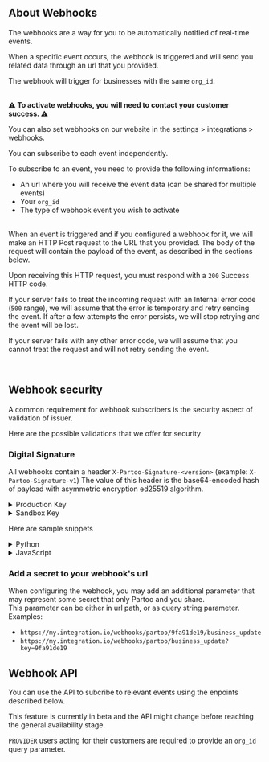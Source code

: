 
## About Webhooks
The webhooks are a way for you to be automatically notified of real-time
events.

When a specific event occurs, the webhook is triggered and will send you
related data through an url that you provided.

The webhook will trigger for businesses with the same `org_id`.

<br>
<b>⚠️ To activate webhooks, you will need to contact your customer
success. ⚠️</b>

You can also set webhooks on our website in the settings > integrations > webhooks.

You can subscribe to each event independently.

To subscribe to an event, you need to provide the following informations:
  - An url where you will receive the event data (can be shared for multiple
  events)
  - Your `org_id`
  - The type of webhook event you wish to activate

<br>
When an event is triggered and if you configured a webhook for it, we will
make an HTTP Post request to the URL that you provided. The body of the
request will contain the payload of the event, as described in the sections
below.

Upon receiving this HTTP request, you must respond with a `200` Success HTTP
code.

If your server fails to treat the incoming request with an Internal error
code (`500` range), we will assume that the error is temporary and retry
sending the event.
If after a few attempts the error persists, we will stop retrying and the
event will be lost.

If your server fails with any other error code, we will assume that you
cannot treat the request and will not retry sending the event.

<br>

## Webhook security

A common requirement for webhook subscribers is the security aspect of validation of issuer.

Here are the possible validations that we offer for security

### Digital Signature

All webhooks contain a header `X-Partoo-Signature-<version>` (example: `X-Partoo-Signature-v1`)
The value of this header is the base64-encoded hash of payload with asymmetric encryption ed25519 algorithm.

<details>
  <summary>Production Key</summary>

  ```
  -----BEGIN PUBLIC KEY-----
  MCowBQYDK2VwAyEA0G9ciHL6XZQXuWq6W4dFLvwNEPWgcdtQgEVlBIwZWBQ=
  -----END PUBLIC KEY-----
  ```
</details>
<details>
  <summary>Sandbox Key</summary>

  ```
  -----BEGIN PUBLIC KEY-----
  MCowBQYDK2VwAyEALsyvX2yVnG3ZKRIFfEvYk2nkzanoNgAqBSqdeNub4sM=
  -----END PUBLIC KEY-----
  ```
</details>

Here are sample snippets

<details>
  <summary>Python</summary>

  ```python
  from base64 import b64decode
  import binascii
  from cryptography.hazmat.primitives import serialization
  from cryptography.hazmat.primitives.asymmetric import ed25519

  # load public key from filesystem, you may adapt depending on your secret management framework
  public_key = serialization.load_pem_public_key(open("/var/secrets/partoo.pub.pem"))

  def validate_signature(request):
    if (signature:=request.headers.get("X-Partoo-Signature-v1")) is None:
      raise ValueError("Missing signature")

    # don't trust your inputs
    # will raise a subclass of ValueError if format is invalid
    decoded_signature = b64decode(signature, validate=True)

    # validate payload's signature
    try:
      public_key.verify(decoded_signature, request.body.encode())
    except Exception as e:
      raise ValueError("Invalid signature") from e
  ```

</details>
<details>
  <summary>JavaScript</summary>


  ```javascript
  const fs = require('fs');
  const crypto = require('crypto');

  // Load public key from filesystem
  const publicKey = fs.readFileSync('/var/secrets/partoo.pub.pem', 'utf8');

  function validateSignature(request) {
    const signature = sig;
    if (!signature) {
      throw new Error('Missing signature');
    }
    // Decode the base64 signature
    let decodedSignature;
    try {
      decodedSignature = Buffer.from(signature, 'base64');
    } catch (err) {
      throw new Error('Invalid signature format');
    }
    // Verify the payload's signature
      if (!crypto.verify(null, Buffer.from(payload), publicKey, decodedSignature)) {
    throw new Error('Invalid signature');
  }
  }
  ```

</details>


### Add a secret to your webhook's url

When configuring the webhook, you may add an additional parameter that may represent some secret that only Partoo and you share.<br/>
This parameter can be either in url path, or as query string parameter.<br/>
Examples:
- `https://my.integration.io/webhooks/partoo/9fa91de19/business_update`
- `https://my.integration.io/webhooks/partoo/business_update?key=9fa91de19`

## Webhook API

You can use the API to subcribe to relevant events using the enpoints described
below.

This feature is currently in beta and the API might change before reaching the
general availability stage.

`PROVIDER` users acting for their customers are required to provide an `org_id`
query parameter.
